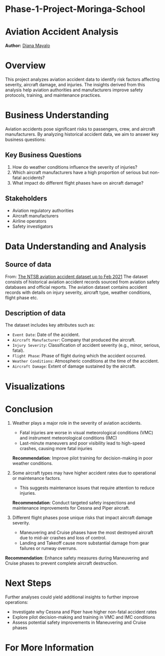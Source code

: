 # Phase-1-Project-Moringa-School
# Aviation Accident Analysis


**Author:** [Diana Mayalo](https://github.com/DianaMayalo)
# Overview
This project analyzes aviation accident data to identify risk factors affecting severity, aircraft damage, and injuries. The insights derived from this analysis help aviation authorities and manufacturers improve safety protocols, training, and maintenance practices.
# Business Understanding
Aviation accidents pose significant risks to passengers, crew, and aircraft manufacturers. By analyzing historical accident data, we aim to answer key business questions:
## Key Business Questions
1.	How do weather conditions influence the severity of injuries?
2.	Which aircraft manufacturers have a high proportion of serious but non-fatal accidents?
3.	What impact do different flight phases have on aircraft damage?
## Stakeholders
- Aviation regulatory authorities
- Aircraft manufacturers
- Airline operators
- Safety investigators
# Data Understanding and Analysis
## Source of data
From: [The NTSB aviation accident dataset up to Feb 2021](https://www.kaggle.com/datasets/khsamaha/aviation-accident-database-synopses)
The dataset consists of historical aviation accident records sourced from aviation safety databases and official reports. The aviation dataset contains accident records with details on injury severity, aircraft type, weather conditions, flight phase etc.
## Description of data
The dataset includes key attributes such as:
- `Event Date`: Date of the accident.
- `Aircraft Manufacturer`: Company that produced the aircraft.
- `Injury Severity`: Classification of accident severity (e.g., minor, serious, fatal).
- `Flight Phase`: Phase of flight during which the accident occurred.
- `Weather Conditions`: Atmospheric conditions at the time of the accident.
- `Aircraft Damage`: Extent of damage sustained by the aircraft.

# Visualizations

# Conclusion
1. Weather plays a major role in the severity of aviation accidents.
    - Fatal injuries are worse in visual meteorological conditions (VMC) and instrument meteorological conditions (IMC)
    - Last-minute maneuvers and poor visibility lead to high-speed crashes, causing more fatal injuries

    **Recommendation**: Improve pilot training for decision-making in poor weather conditions.

2. Some aircraft types may have higher accident rates due to operational or maintenance factors.
    - This suggests maintenance issues that require attention to reduce injuries.

    **Recommendation**: Conduct targeted safety inspections and maintenance improvements for Cessna and Piper aircraft.

3.  Different flight phases pose unique risks that impact aircraft damage severity.
    - Maneuvering and Cruise phases have the most destroyed aircraft due to mid-air crashes and loss of control.
    - Landing and Takeoff cause more substantial damage from gear failures or runway overruns.

 **Recommendation**: Enhance safety measures during Maneuvering and Cruise phases to prevent complete aircraft destruction.
# Next Steps
Further analyses could yield additional insights to further improve operations:
- Investigate why Cessna and Piper have higher non-fatal accident rates
- Explore pilot decision-making and training in VMC and IMC conditions
- Assess potential safety improvements in Maneuvering and Cruise phases
  
# For More Information


